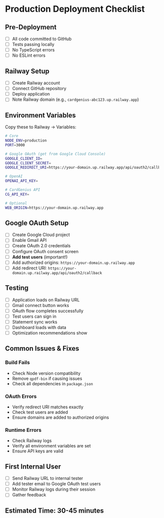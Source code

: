 # Production Deployment Checklist

## Pre-Deployment

- [ ] All code committed to GitHub
- [ ] Tests passing locally
- [ ] No TypeScript errors
- [ ] No ESLint errors

## Railway Setup

- [ ] Create Railway account
- [ ] Connect GitHub repository
- [ ] Deploy application
- [ ] Note Railway domain (e.g., `cardgenius-abc123.up.railway.app`)

## Environment Variables

Copy these to Railway → Variables:

```bash
# Core
NODE_ENV=production
PORT=3000

# Google OAuth (get from Google Cloud Console)
GOOGLE_CLIENT_ID=
GOOGLE_CLIENT_SECRET=
GOOGLE_REDIRECT_URI=https://your-domain.up.railway.app/api/oauth2/callback

# OpenAI
OPENAI_API_KEY=

# CardGenius API
CG_API_KEY=

# Optional
WEB_ORIGIN=https://your-domain.up.railway.app
```

## Google OAuth Setup

- [ ] Create Google Cloud project
- [ ] Enable Gmail API
- [ ] Create OAuth 2.0 credentials
- [ ] Configure OAuth consent screen
- [ ] **Add test users** (important!)
- [ ] Add authorized origins: `https://your-domain.up.railway.app`
- [ ] Add redirect URI: `https://your-domain.up.railway.app/api/oauth2/callback`

## Testing

- [ ] Application loads on Railway URL
- [ ] Gmail connect button works
- [ ] OAuth flow completes successfully
- [ ] Test users can sign in
- [ ] Statement sync works
- [ ] Dashboard loads with data
- [ ] Optimization recommendations show

## Common Issues & Fixes

### Build Fails
- Check Node version compatibility
- Remove `qpdf-bin` if causing issues
- Check all dependencies in `package.json`

### OAuth Errors
- Verify redirect URI matches exactly
- Check test users are added
- Ensure domains are added to authorized origins

### Runtime Errors
- Check Railway logs
- Verify all environment variables are set
- Ensure API keys are valid

## First Internal User

- [ ] Send Railway URL to internal tester
- [ ] Add tester email to Google OAuth test users
- [ ] Monitor Railway logs during their session
- [ ] Gather feedback

## Estimated Time: 30-45 minutes

